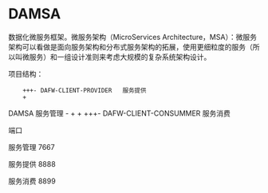 # DAMSA
数据化微服务框架。微服务架构（MicroServices Architecture，MSA）：微服务架构可以看做是面向服务架构和分布式服务架构的拓展，使用更细粒度的服务（所以叫微服务）和一组设计准则来考虑大规模的复杂系统架构设计。

项目结构：

		+++- DAFW-CLIENT-PROVIDER	服务提供
		+
DAMSA 服务管理 - +
		+
		 +++- DAFW-CLIENT-CONSUMMER	服务消费
				 

端口 

服务管理	7667

服务提供	8888

服务消费	8899

